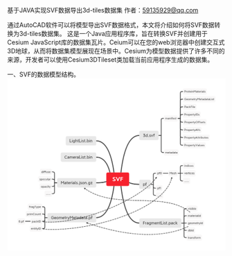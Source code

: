 基于JAVA实现SVF数据导出3d-tiles数据集
作者：59135929@qq.com

通过AutoCAD软件可以将模型导出SVF数据格式，本文将介绍如何将SVF数据转换为3d-tiles数据集。
这是一个Java应用程序库，旨在转换SVF并创建用于Cesium JavaScript库的数据集瓦片。Ceium可以在您的web浏览器中创建交互式3D地球，从而将数据集模型展现在场景中。Cesium为模型数据提供了许多不同的来源，开发者可以使用Cesium3DTileset类加载当前应用程序生成的数据集。

一、SVF的数据模型结构。
![image](https://github.com/einstein20050430/forge-convert-utils-java/blob/main/SVF.png)
